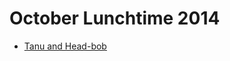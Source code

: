 # October Lunchtime 2014

* [Tanu and Head-bob][]

[Tanu and Head-bob]: https://www.codechef.com/LTIME17/problems/HEADBOB
